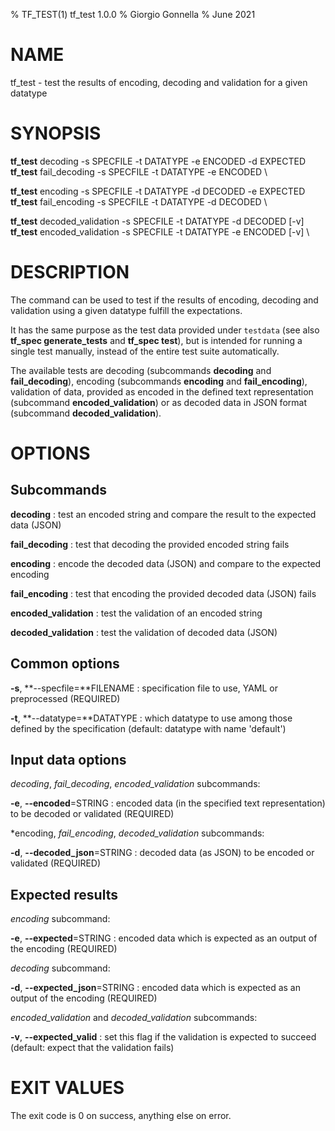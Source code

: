 % TF\_TEST(1) tf\_test 1.0.0
% Giorgio Gonnella
% June 2021

# NAME

tf\_test - test the results of encoding, decoding and validation for a given datatype

# SYNOPSIS

**tf_test** decoding -s SPECFILE -t DATATYPE -e ENCODED -d EXPECTED \
**tf_test** fail\_decoding -s SPECFILE -t DATATYPE -e ENCODED \

**tf_test** encoding -s SPECFILE -t DATATYPE -d DECODED -e EXPECTED \
**tf_test** fail\_encoding -s SPECFILE -t DATATYPE -d DECODED \

**tf_test** decoded\_validation -s SPECFILE -t DATATYPE -d DECODED [-v] \
**tf_test** encoded\_validation -s SPECFILE -t DATATYPE -e ENCODED [-v] \

# DESCRIPTION

The command can be used to test if the results of encoding, decoding and
validation using a given datatype fulfill the expectations.

It has the same purpose as the test data provided under ``testdata`` (see
also **tf\_spec generate_tests** and **tf\_spec test**), but is intended
for running a single test manually, instead of the entire test suite
automatically.

The available tests are decoding (subcommands **decoding** and **fail_decoding**),
encoding (subcommands **encoding** and **fail_encoding**), validation
of data, provided as encoded in the defined text representation
(subcommand **encoded_validation**) or as decoded data in JSON format
(subcommand **decoded_validation**).

# OPTIONS

## Subcommands

**decoding**
: test an encoded string and compare the result to the expected data (JSON)

**fail\_decoding**
: test that decoding the provided encoded string fails

**encoding**
: encode the decoded data (JSON) and compare to the expected encoding

**fail\_encoding**
: test that encoding the provided decoded data (JSON) fails

**encoded_validation**
: test the validation of an encoded string

**decoded_validation**
: test the validation of decoded data (JSON)

## Common options
**-s**, **--specfile=**FILENAME
: specification file to use, YAML or preprocessed (REQUIRED)

**-t**, **--datatype=**DATATYPE
: which datatype to use among those defined by the specification
  (default: datatype with name 'default')

## Input data options

*decoding*, *fail\_decoding*, *encoded\_validation* subcommands:

**-e**, **--encoded**=STRING
: encoded data (in the specified text representation) to be decoded or validated
(REQUIRED)

*encoding, *fail\_encoding*, *decoded\_validation* subcommands:

**-d**, **--decoded\_json**=STRING
: decoded data (as JSON) to be encoded or validated (REQUIRED)

## Expected results

*encoding* subcommand:

**-e**, **--expected**=STRING
: encoded data which is expected as an output of the encoding (REQUIRED)

*decoding* subcommand:

**-d**, **--expected\_json**=STRING
: encoded data which is expected as an output of the encoding (REQUIRED)

*encoded\_validation* and *decoded\_validation* subcommands:

**-v**, **--expected\_valid**
: set this flag if the validation is expected to succeed (default:
  expect that the validation fails)

# EXIT VALUES
The exit code is 0 on success, anything else on error.

